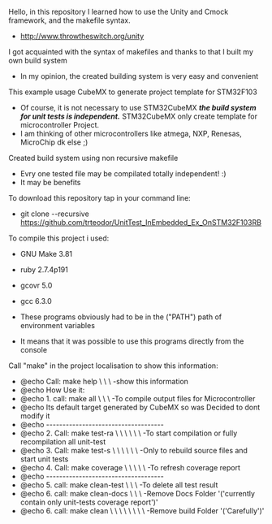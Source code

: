 Hello, in this repository I learned how to use the Unity and Cmock framework, and the makefile syntax.
* http://www.throwtheswitch.org/unity

I got acquainted with the syntax of makefiles and thanks to that I built my own build system
* In my opinion, the created building system is very easy and convenient

This example usage CubeMX to generate project template for STM32F103
* Of course, it is not necessary to use STM32CubeMX **_the build system for unit tests is independent._** STM32CubeMX only create template for microcontroller Project.
* I am thinking of other microcontrollers like atmega, NXP, Renesas, MicroChip dk else ;) 

Created build system using non recursive makefile
* Evry one tested file may be compilated totally independent! :) 
* It may be benefits

To download this repository tap in your command line:
* git clone --recursive https://github.com/trteodor/UnitTest_InEmbedded_Ex_OnSTM32F103RB

To compile this project i used:
* GNU Make 3.81
* ruby 2.7.4p191
* gcovr 5.0
* gcc 6.3.0

* These programs obviously had to be in the ("PATH") path of environment variables
* It means that it was possible to use this programs directly from the console


Call "make" in the project localisation to show this information:

-	@echo     Call: make help \ \ \ -show this information
-	@echo	  How Use it:
-	@echo	  1. call: make all  \ \ \ -To compile output files for Microcontroller
-	@echo	  Its default target generated by CubeMX so was Decided to dont modify it
-	@echo	  ------------------------------------
-	@echo	  2. Call: make test-ra \ \ \ \ \ \ -To start compilation or fully recompilation all unit-test
-	@echo	  3. Call: make test-s \ \ \  \ \ \ -Only to rebuild source files and start unit tests
-	@echo	  4. Call: make coverage \ \ \ \ \ -To refresh coverage report
-	@echo	  ------------------------------------
-	@echo	  5. call: make clean-test \ \ \ -To delete all test result
-	@echo	  6. call: make clean-docs  \ \ \ -Remove Docs Folder '('currently contain only unit-tests coverage report')'
-	@echo	  6. call: make clean  \ \ \ \ \ \ \ \ -Remove build Folder '('Carefully')'


